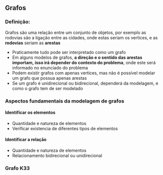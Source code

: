 ## Grafos
### Definição:
Grafos são uma relação entre um conjunto de objetos, por exemplo as rodovias são a ligação entre as cidades, onde estas seriam os vertices, e as **rodovias** seriam as **arestas**
 - Praticamente tudo pode ser interpretado como um grafo
 - Em alguns modelos de grafos, **a direção e o sentido das arestas importam, isso irá depender do contexto do problema**, onde este será informado no enunciado do problema
- Podem existir grafos com apenas vertices, mas não é possível modelar um grafo que possua apenas arestas
- Se um grafo é unidirecional ou bidirecional, dependerá da modelagem, e como o grafo tem de ser modelado
### Aspectos fundamentais da modelagem de grafos
#### Identificar os elementos
- Quantidade e natureza de elementos
- Verificar existencia de diferentes tipos de elementos
#### Identificar a relação
- Quantidade e natureza de elementos
- Relacionamento bidirecional ou unidirecional 

### Grafo K33

